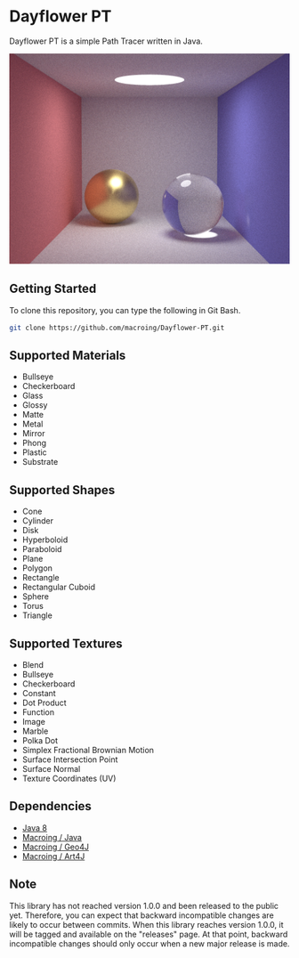 Dayflower PT
============
Dayflower PT is a simple Path Tracer written in Java.

![alt text](https://github.com/macroing/Dayflower-PT/blob/master/images/Image-001.png "Dayflower PT")

Getting Started
---------------
To clone this repository, you can type the following in Git Bash.

```bash
git clone https://github.com/macroing/Dayflower-PT.git
```

Supported Materials
-------------------
* Bullseye
* Checkerboard
* Glass
* Glossy
* Matte
* Metal
* Mirror
* Phong
* Plastic
* Substrate

Supported Shapes
----------------
* Cone
* Cylinder
* Disk
* Hyperboloid
* Paraboloid
* Plane
* Polygon
* Rectangle
* Rectangular Cuboid
* Sphere
* Torus
* Triangle

Supported Textures
------------------
* Blend
* Bullseye
* Checkerboard
* Constant
* Dot Product
* Function
* Image
* Marble
* Polka Dot
* Simplex Fractional Brownian Motion
* Surface Intersection Point
* Surface Normal
* Texture Coordinates (UV)

Dependencies
------------
 - [Java 8](http://www.java.com)
 - [Macroing / Java](https://github.com/macroing/Java)
 - [Macroing / Geo4J](https://github.com/macroing/Geo4J)
 - [Macroing / Art4J](https://github.com/macroing/Art4J)

Note
----
This library has not reached version 1.0.0 and been released to the public yet. Therefore, you can expect that backward incompatible changes are likely to occur between commits. When this library reaches version 1.0.0, it will be tagged and available on the "releases" page. At that point, backward incompatible changes should only occur when a new major release is made.